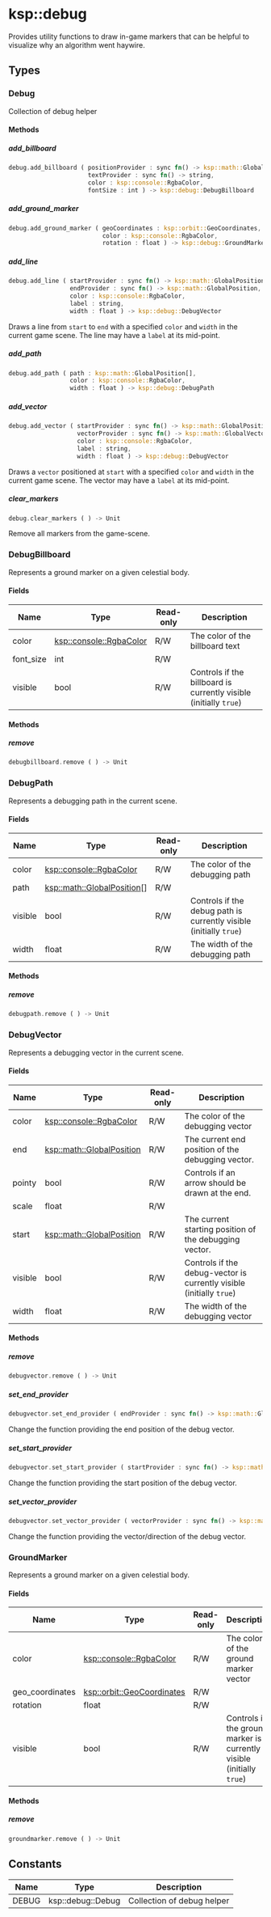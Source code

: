 # ksp::debug

Provides utility functions to draw in-game markers that can be helpful to visualize why an algorithm went haywire.


## Types


### Debug

Collection of debug helper


#### Methods

##### add_billboard

```rust
debug.add_billboard ( positionProvider : sync fn() -> ksp::math::GlobalPosition,
                      textProvider : sync fn() -> string,
                      color : ksp::console::RgbaColor,
                      fontSize : int ) -> ksp::debug::DebugBillboard
```



##### add_ground_marker

```rust
debug.add_ground_marker ( geoCoordinates : ksp::orbit::GeoCoordinates,
                          color : ksp::console::RgbaColor,
                          rotation : float ) -> ksp::debug::GroundMarker
```



##### add_line

```rust
debug.add_line ( startProvider : sync fn() -> ksp::math::GlobalPosition,
                 endProvider : sync fn() -> ksp::math::GlobalPosition,
                 color : ksp::console::RgbaColor,
                 label : string,
                 width : float ) -> ksp::debug::DebugVector
```

Draws a line from `start` to `end` with a specified `color` and `width` in the current game scene.
The line may have a `label` at its mid-point.



##### add_path

```rust
debug.add_path ( path : ksp::math::GlobalPosition[],
                 color : ksp::console::RgbaColor,
                 width : float ) -> ksp::debug::DebugPath
```



##### add_vector

```rust
debug.add_vector ( startProvider : sync fn() -> ksp::math::GlobalPosition,
                   vectorProvider : sync fn() -> ksp::math::GlobalVector,
                   color : ksp::console::RgbaColor,
                   label : string,
                   width : float ) -> ksp::debug::DebugVector
```

Draws a `vector` positioned at `start` with a specified `color` and `width` in the current game scene.
The vector may have a `label` at its mid-point.



##### clear_markers

```rust
debug.clear_markers ( ) -> Unit
```

Remove all markers from the game-scene.


### DebugBillboard

Represents a ground marker on a given celestial body.


#### Fields

Name | Type | Read-only | Description
--- | --- | --- | ---
color | [ksp::console::RgbaColor](/reference/ksp/console.md#rgbacolor) | R/W | The color of the billboard text 
font_size | int | R/W | 
visible | bool | R/W | Controls if the billboard is currently visible (initially `true`) 

#### Methods

##### remove

```rust
debugbillboard.remove ( ) -> Unit
```



### DebugPath

Represents a debugging path in the current scene.


#### Fields

Name | Type | Read-only | Description
--- | --- | --- | ---
color | [ksp::console::RgbaColor](/reference/ksp/console.md#rgbacolor) | R/W | The color of the debugging path 
path | [ksp::math::GlobalPosition](/reference/ksp/math.md#globalposition)[] | R/W | 
visible | bool | R/W | Controls if the debug path is currently visible (initially `true`) 
width | float | R/W | The width of the debugging path 

#### Methods

##### remove

```rust
debugpath.remove ( ) -> Unit
```



### DebugVector

Represents a debugging vector in the current scene.


#### Fields

Name | Type | Read-only | Description
--- | --- | --- | ---
color | [ksp::console::RgbaColor](/reference/ksp/console.md#rgbacolor) | R/W | The color of the debugging vector 
end | [ksp::math::GlobalPosition](/reference/ksp/math.md#globalposition) | R/W | The current end position of the debugging vector. 
pointy | bool | R/W | Controls if an arrow should be drawn at the end. 
scale | float | R/W | 
start | [ksp::math::GlobalPosition](/reference/ksp/math.md#globalposition) | R/W | The current starting position of the debugging vector. 
visible | bool | R/W | Controls if the debug-vector is currently visible (initially `true`) 
width | float | R/W | The width of the debugging vector 

#### Methods

##### remove

```rust
debugvector.remove ( ) -> Unit
```



##### set_end_provider

```rust
debugvector.set_end_provider ( endProvider : sync fn() -> ksp::math::GlobalPosition ) -> Unit
```

Change the function providing the end position of the debug vector.


##### set_start_provider

```rust
debugvector.set_start_provider ( startProvider : sync fn() -> ksp::math::GlobalPosition ) -> Unit
```

Change the function providing the start position of the debug vector.


##### set_vector_provider

```rust
debugvector.set_vector_provider ( vectorProvider : sync fn() -> ksp::math::GlobalVector ) -> Unit
```

Change the function providing the vector/direction of the debug vector.


### GroundMarker

Represents a ground marker on a given celestial body.


#### Fields

Name | Type | Read-only | Description
--- | --- | --- | ---
color | [ksp::console::RgbaColor](/reference/ksp/console.md#rgbacolor) | R/W | The color of the ground marker vector 
geo_coordinates | [ksp::orbit::GeoCoordinates](/reference/ksp/orbit.md#geocoordinates) | R/W | 
rotation | float | R/W | 
visible | bool | R/W | Controls if the ground marker is currently visible (initially `true`) 

#### Methods

##### remove

```rust
groundmarker.remove ( ) -> Unit
```



## Constants

Name | Type | Description
--- | --- | ---
DEBUG | ksp::debug::Debug | Collection of debug helper 

